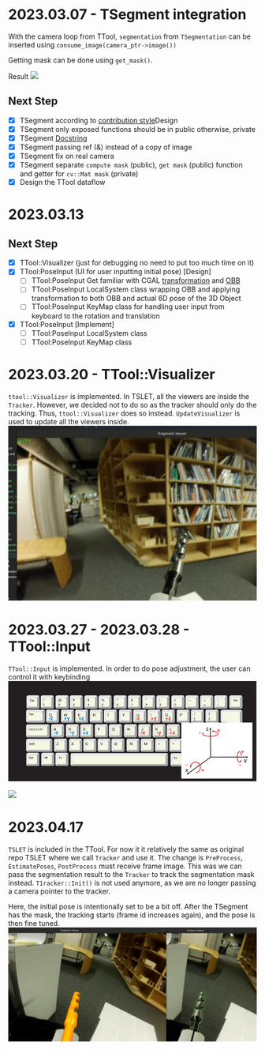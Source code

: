 # 2023.03.07 - TSegment integration
With the camera loop from TTool, `segmentation` from `TSegmentation` can be inserted using `consume_image(camera_ptr->image())`

Getting mask can be done using `get_mask()`.

Result
![](2023.03.07/TSegment-integration.gif)

## Next Step
- [x] TSegment according to [contribution style](https://github.com/ibois-epfl/augmented-carpentry/blob/main/CONTRIBUTING.md)Design
- [x] TSegment only exposed functions should be in public otherwise, private
- [x] TSegment [Docstring](https://github.com/ibois-epfl/TSlam/blob/main/src/reconstruction/ts_geometric_solver.hh)
- [X] TSegment passing ref (&) instead of a copy of image
- [x] TSegment fix on real camera
- [x] TSegment separate `compute mask` (public), `get mask` (public) function and getter for `cv::Mat mask` (private)
- [X] Design the TTool dataflow

# 2023.03.13
## Next Step
- [x] TTool::Visualizer (just for debugging no need to put too much time on it)
- [x] TTool:PoseInput (UI for user inputting initial pose) [Design]
    - [ ] TTool:PoseInput Get familiar with CGAL [transformation](https://doc.cgal.org/latest/Kernel_23/classOptimal_bounding_box/index.html) and [OBB](https://doc.cgal.org/latest/Optimal_bounding_box/index.html)
    - [ ] TTool:PoseInput LocalSystem class wrapping OBB and applying transformation to both OBB and actual 6D pose of the 3D Object
    - [ ] TTool:PoseInput KeyMap class for handling user input from keyboard to the rotation and translation
- [x] TTool:PoseInput [Implement]
    - [ ] TTool:PoseInput LocalSystem class
    - [ ] TTool:PoseInput KeyMap class

# 2023.03.20 - TTool::Visualizer
`ttool::Visualizer` is implemented. In TSLET, all the viewers are inside the `Tracker`. However, we decided not to do so as the tracker should only do the tracking. Thus, `ttool::Visualizer` does so instead. `UpdateVisualizer` is used to update all the viewers inside.
![](2023.03.20/baby_step_viewer.gif)

# 2023.03.27 - 2023.03.28 - TTool::Input
`TTool::Input` is implemented. In order to do pose adjustment, the user can control it with keybinding
![](2023.03.27/Input.jpg)

![](2023.03.27/IMG_2117.gif)

# 2023.04.17
`TSLET` is included in the TTool. For now it it relatively the same as original repo TSLET where we call `Tracker` and use it. The change is `PreProcess`, `EstimatePoses`, `PostProcess` must receive frame image. This was we can pass the segmentation result to the `Tracker` to track the segmentation mask instead. `T1racker::Init()` is not used anymore, as we are no longer passing a camera pointer to the tracker.

Here, the initial pose is intentionally set to be a bit off. After the TSegment has the mask, the tracking starts (frame id increases again), and the pose is then fine tuned.
![](2023.04.17/TSLET-integration.gif)